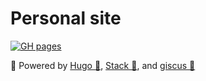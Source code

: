 # Personal site

[![GH pages](https://github.com/donhector/donhector.github.io/actions/workflows/gh-pages.yml/badge.svg)](https://github.com/donhector/donhector.github.io/actions/workflows/gh-pages.yml)

🔋 Powered by [Hugo 🧩](https://gohugo.io), [Stack 🎨](https://github.com/CaiJimmy/hugo-theme-stack), and [giscus 💬](https://github.com/giscus/giscus)
